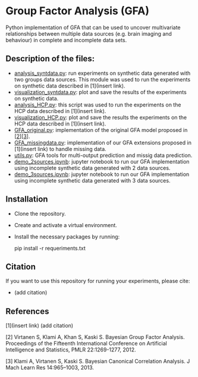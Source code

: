 # Group Factor Analysis (GFA)

Python implementation of GFA that can be used to uncover multivariate relationships between multiple data sources (e.g. brain imaging and behaviour) in complete and incomplete data sets.

## Description of the files:
- [analysis_syntdata.py](analysis_syntdata.py): run experiments on synthetic data generated with two groups data sources. This module was used to run the experiments on synthetic data described in [1](insert link). 
- [visualization_syntdata.py](visualization_syntdata.py): plot and save the results of the experiments on synthetic data.
- [analysis_HCP.py](analysis_HCP.py): this script was used to run the experiments on the HCP data described in [1](insert link). 
- [visualization_HCP.py](visualization_HCP.py): plot and save the results the experiments on the HCP data described in [1](insert link). 
- [GFA_original.py](models/GFA_original.py): implementation of the original GFA model proposed in [[2](http://proceedings.mlr.press/v22/virtanen12.html)][[3](https://www.jmlr.org/papers/v14/klami13a.html)].
- [GFA_missingdata.py](models/GFA_missingdata.py): implementation of our GFA extensions proposed in [1](insert link) to handle missing data.
- [utils.py](utils.py): GFA tools for multi-output prediction and missig data prediction.
- [demo_2sources.ipynb](demo_2sources.ipynb): jupyter notebook to run our GFA implementation using incomplete synthetic data generated with 2 data sources.
- [demo_3sources.ipynb](demo_3sources.ipynb): jupyter notebook to run our GFA implementation using incomplete synthetic data generated with 3 data sources.

## Installation
- Clone the repository.
- Create and activate a virtual environment.
- Install the necessary packages by running:

    pip install -r requeriments.txt

## Citation
If you want to use this repository for running your experiments, please cite:
- (add citation)

## References
[1](insert link) (add citation)

[2] Virtanen S, Klami A, Khan S, Kaski S. Bayesian Group Factor Analysis. Proceedings of the Fifteenth International Conference on Artificial Intelligence and Statistics, PMLR 22:1269-1277, 2012.

[3] Klami A, Virtanen S, Kaski S. Bayesian Canonical Correlation Analysis. J Mach Learn Res 14:965–1003, 2013.

